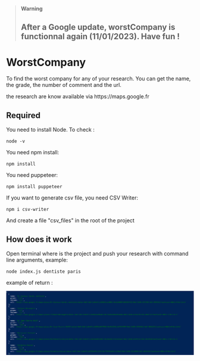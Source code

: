 > **Warning**
> ## After a Google update, worstCompany is functionnal again (11/01/2023). Have fun ! 

# WorstCompany

<p>To find the worst company for any of your research. You can get the name, the grade, the number of comment and the url.</p>
<p>the research are know available via https://maps.google.fr</p>

## Required
<p>You need to install Node. To check :</p>

```shell
node -v
```
<p>You need npm install:</p>

```shell
npm install
```

<p>You need puppeteer:</p>

```shell
npm install puppeteer
```

<p>If you want to generate csv file, you need CSV Writer:</p>

```shell
npm i csv-writer
```

And create a file "csv_files" in the root of the project

## How does it work

<p>Open terminal where is the project and push your research with command line arguments, example:</p> 

```shell
node index.js dentiste paris
```

<p>example of return :</p>
<img src="https://github.com/NicolasDewae/worstCompany/blob/master/result_example.PNG" alt="">



